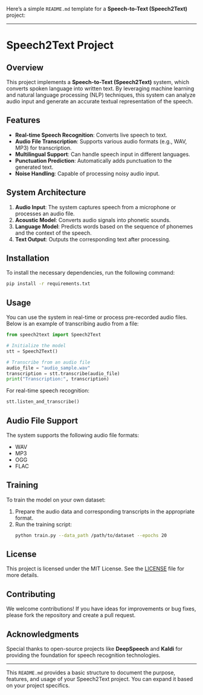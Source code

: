 Here’s a simple `README.md` template for a **Speech-to-Text (Speech2Text)** project:

---

# Speech2Text Project

## Overview

This project implements a **Speech-to-Text (Speech2Text)** system, which converts spoken language into written text. By leveraging machine learning and natural language processing (NLP) techniques, this system can analyze audio input and generate an accurate textual representation of the speech.

## Features

- **Real-time Speech Recognition**: Converts live speech to text.
- **Audio File Transcription**: Supports various audio formats (e.g., WAV, MP3) for transcription.
- **Multilingual Support**: Can handle speech input in different languages.
- **Punctuation Prediction**: Automatically adds punctuation to the generated text.
- **Noise Handling**: Capable of processing noisy audio input.

## System Architecture

1. **Audio Input**: The system captures speech from a microphone or processes an audio file.
2. **Acoustic Model**: Converts audio signals into phonetic sounds.
3. **Language Model**: Predicts words based on the sequence of phonemes and the context of the speech.
4. **Text Output**: Outputs the corresponding text after processing.

## Installation

To install the necessary dependencies, run the following command:

```bash
pip install -r requirements.txt
```

## Usage

You can use the system in real-time or process pre-recorded audio files. Below is an example of transcribing audio from a file:

```python
from speech2text import Speech2Text

# Initialize the model
stt = Speech2Text()

# Transcribe from an audio file
audio_file = "audio_sample.wav"
transcription = stt.transcribe(audio_file)
print("Transcription:", transcription)
```

For real-time speech recognition:

```python
stt.listen_and_transcribe()
```

## Audio File Support

The system supports the following audio file formats:
- WAV
- MP3
- OGG
- FLAC

## Training

To train the model on your own dataset:

1. Prepare the audio data and corresponding transcripts in the appropriate format.
2. Run the training script:
    ```bash
    python train.py --data_path /path/to/dataset --epochs 20
    ```

## License

This project is licensed under the MIT License. See the [LICENSE](LICENSE) file for more details.

## Contributing

We welcome contributions! If you have ideas for improvements or bug fixes, please fork the repository and create a pull request.

## Acknowledgments

Special thanks to open-source projects like **DeepSpeech** and **Kaldi** for providing the foundation for speech recognition technologies.

---

This `README.md` provides a basic structure to document the purpose, features, and usage of your Speech2Text project. You can expand it based on your project specifics.
